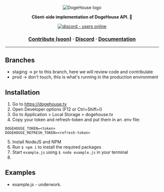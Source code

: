 <p align="center">
  <img src="https://cdn.discordapp.com/attachments/820450983892222022/820958028508430336/dogegarden.png" alt="DogeHouse logo" />
</p>
<p align="center">
  <strong>Client-side implementation of DogeHouse API. 🐶</strong>
</p>
<p align="center">
  <a href="https://discord.gg/Nu6KVjJYj6">
    <img src="https://img.shields.io/discord/820442045264691201?style=for-the-badge" alt="discord - users online" />
  </a>
</p>

<h3 align="center">  
  <a href="CONTRIBUTING.md">Contribute (soon)</a>
  <span> · </span>
  <a href="https://discord.gg/Nu6KVjJYj6">Discord</a>
  <span> · </span>
  <a href="https://docs.dogehouse.xyz">Documentation</a>
</h3>

---

## Branches

- staging -> pr to this branch, here we will review code and contribulate
- prod -> don't touch, this is what's running in the production environment

## Installation

1. Go to https://dogehouse.tv
2. Open Developer options (F12 or Ctrl+Shift+I)
3. Go to Application > Local Storage > dogehouse.tv
4. Copy your token and refresh-token and put them in an .env file:
```
DOGEHOUSE_TOKEN=<token>
DOGEHOUSE_REFRESH_TOKEN=<refresh-token>
```
5. Install NodeJS and NPM
6. Run `$ npm i` to install the required packages
7. Start `example.js` using `$ node example.js` in your terminal
8. 
## Examples

- example.js - underwork.
